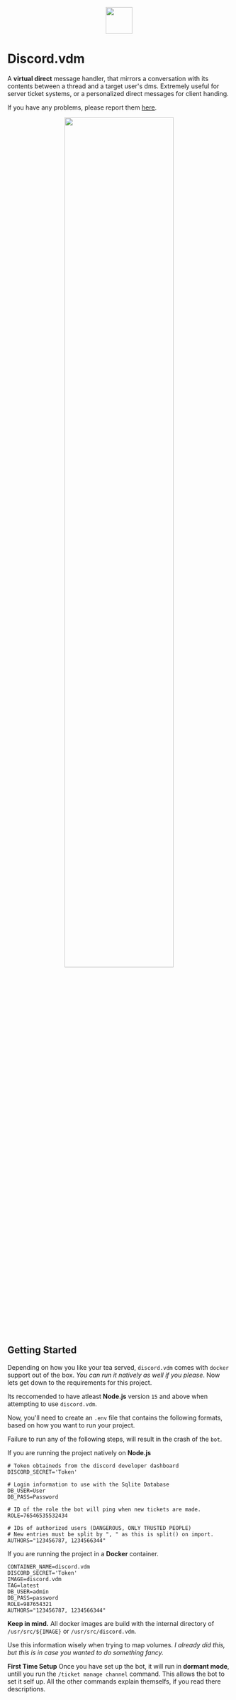 <p align="center">
  <img width="60" src="https://user-images.githubusercontent.com/6223536/161629507-7de0db9b-5d2b-46e8-87ca-ef84b43c288d.png">
</p>

# Discord.vdm
A **virtual direct** message handler, that mirrors a conversation with its contents between a thread and a target user's dms. Extremely useful for server ticket systems, or a personalized direct messages for client handing.

If you have any problems, please report them [here](https://github.com/smultar/discord.vdm/issues).
<p align="center">
  <img width="70%" height="auto" src="https://user-images.githubusercontent.com/6223536/161634176-fd086c1f-b04f-45db-a07e-9cbfa3aeabd3.png">
</p>


## Getting Started
Depending on how you like your tea served, `discord.vdm` comes with `docker` support out of the box. *You can run it natively as well if you please*. Now lets get down to the requirements for this project.

Its reccomended to have atleast **Node.js** version `15` and above when attempting to use `discord.vdm`. 

Now, you'll need to create an `.env` file that contains the following formats, based on how you want to run your project.

Failure to run any of the following steps, will result in the crash of the `bot`.

If you are running the project natively on **Node.js**

    # Token obtaineds from the discord developer dashboard
    DISCORD_SECRET='Token'
    
    # Login information to use with the Sqlite Database
    DB_USER=User
    DB_PASS=Password
    
    # ID of the role the bot will ping when new tickets are made.
    ROLE=76546535532434
    
    # IDs of authorized users (DANGEROUS, ONLY TRUSTED PEOPLE)
    # New entries must be split by ", " as this is split() on import.
    AUTHORS="123456787, 1234566344"

If you are running the project in a **Docker** container.

    CONTAINER_NAME=discord.vdm
    DISCORD_SECRET='Token'
    IMAGE=discord.vdm
    TAG=latest
    DB_USER=admin
    DB_PASS=password
    ROLE=987654321
    AUTHORS="123456787, 1234566344"
   

**Keep in mind.**
   All docker images are build with the internal directory of `/usr/src/${IMAGE}` or `/usr/src/discord.vdm`. 

Use this information wisely when trying to map volumes. *I already did this, but this is in case you wanted to do something fancy.*

**First Time Setup**
Once you have set up the bot, it will run in **dormant mode**, untill you run the `/ticket manage channel` command. This allows the bot to set it self up. All the other commands explain themselfs, if you read there descriptions.
